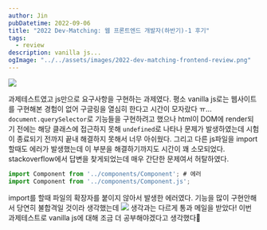 ```yaml
---
author: Jin
pubDatetime: 2022-09-06
title: "2022 Dev-Matching: 웹 프론트엔드 개발자(하반기)-1 후기"
tags:
  - review
description: vanilla js...
ogImage: "../../assets/images/2022-dev-matching-frontend-review.png"
---
```


![](https://velog.velcdn.com/images/hojin9622/post/63d4a5a6-78af-4d91-bf69-eeca97bd6b57/image.jpg)

과제테스트였고 js만으로 요구사항을 구현하는 과제였다.
평소 vanilla js로는 웹사이트를 구현해본 경험이 없어 구글링을 열심히 한다고 시간이 모자랐다 ㅠ...
`document.querySelector`로 기능들을 구현하려고 했으나 html이 DOM에 render되기 전에는 해당 클래스에 접근하지 못해 `undefined`로 나타나 문제가 발생하였는데 시험이 종료되기 전까지 끝내 해결하지 못해서 너무 아쉬웠다.
그리고 다른 js파일을 import 할때도 에러가 발생했는데 이 부분을 해결하기까지도 시간이 꽤 소모되었다.
stackoverflow에서 답변을 찾게되었는데 매우 간단한 문제여서 허탈하였다.

```js
import Component from '../components/Component'; # 에러
import Component from '../components/Component.js';
```

import를 할때 파일의 확장자를 붙이지 않아서 발생한 에러였다.
기능을 많이 구현안해서 당연히 불합격일 것이라 생각했는데
![](https://velog.velcdn.com/images/hojin9622/post/3fa27048-1d47-4530-963a-918248a60527/image.png)
생각과는 다르게 통과 메일을 받았다!
이번 과제테스트로 vanilla js에 대해 조금 더 공부해야겠다고 생각했다👏
